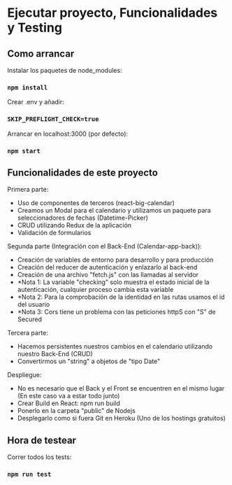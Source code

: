 # Ejecutar proyecto, Funcionalidades y Testing

## Como arrancar
Instalar los paquetes de node_modules:
### `npm install`
Crear .env y añadir:
### `SKIP_PREFLIGHT_CHECK=true`
Arrancar en localhost:3000 (por defecto):
### `npm start`

## Funcionalidades de este proyecto
Primera parte:
- Uso de componentes de terceros (react-big-calendar)
- Creamos un Modal para el calendario y utilizamos un paquete para seleccionadores de fechas (Datetime-Picker)
- CRUD utilizando Redux de la aplicación
- Validación de formularios

Segunda parte (Integración con el Back-End (Calendar-app-back)):
- Creación de variables de entorno para desarrollo y para producción
- Creación del reducer de autenticación y enlazarlo al back-end
- Creación de una archivo "fetch.js" con las llamadas al servidor
- *Nota 1: La variable "checking" solo muestra el estado inicial de la autenticación, cualquier proceso cambia esta variable
- *Nota 2: Para la comprobación de la identidad en las rutas usamos el id del usuario
- *Nota 3: Cors tiene un problema con las peticiones httpS con "S" de Secured

Tercera parte:
- Hacemos persistentes nuestros cambios en el calendario utilizando nuestro Back-End (CRUD)
- Convertirmos un "string" a objetos de "tipo Date"

Despliegue:
- No es necesario que el Back y el Front se encuentren en el mismo lugar (En este caso va a estar todo junto)
- Crear Build en React: npm run build
- Ponerlo en la carpeta "public" de Nodejs
- Desplegarlo como si fuera Git en Heroku (Uno de los hostings gratuitos)

## Hora de testear
Correr todos los tests:
### `npm run test`
